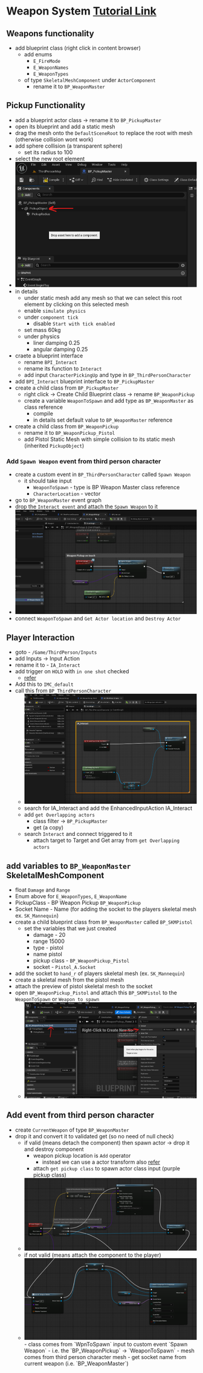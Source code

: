 # Weapon System [Tutorial Link](https://www.youtube.com/watch?v=vbvD0kuSCDs)

## Weapons functionality

- add blueprint class (right click in content browser)
  - add enums
    - `E_FireMode`
    - `E_WeaponNames`
    - `E_WeaponTypes`
  - of type `SkeletalMeshComponent` under `ActorComponent`
    - rename it to `BP_WeaponMaster`

## Pickup Functionality

- add a blueprint actor class -> rename it to `BP_PickupMaster`
- open its blueprint and add a static mesh
- drag the mesh onto the `DefaultSceneRoot` to replace the root with mesh (otherwise collision wont work)
- add sphere collision (a transparent sphere)
  - set its radius to 100
- select the new root element
- <img src="./images/set-properties-actor-weapon-game.png">
- in details
  - under static mesh add any mesh so that we can select this root element by clicking on this selected mesh
  - enable `simulate physics`
  - under `component tick`
    - disable `Start with tick enabled`
  - set mass 60kg
  - under physics
    - liner damping 0.25
    - angular damping 0.25
- craete a blueprint interface
  - rename `BPI_Interact`
  - rename its function to `Interact`
  - add input `CharacterPickingUp` and type in `BP_ThirdPersonCharacter`
- add `BPI_Interact` blueprint interface to `BP_PickupMaster`
- create a child class from `BP_PickupMaster`
  - right click -> Create Child Blueprint class -> rename `BP_WeaponPickup`
  - create a variable `WeaponToSpawn` and add type as `BP_WeaponMaster` as class reference
    - compile
    - in details set default value to `BP_WeaponMaster` reference
- create a child class from `BP_WeaponPickup`
  - rename it to `BP_WeaponPickup_Pistol`
  - add Pistol Static Mesh with simple collision to its static mesh (inherited `PickupObject`)

### Add `Spawn Weapon` event from third person character

- create a custom event in `BP_ThirdPersonCharacter` called `Spawn Weapon`
  - it should take input
    - `WeaponToSpawn` - type is BP Weapon Master class reference
    - `CharacterLocation` - vector
- go to `BP_WeaponMaster` event graph
- drop the `Interact event` and attach the `Spawn Weapon` to it
- <img src="./images/combat-sys-weapon-master-tps-char-event.png">
- connect `WeaponToSpawn` and `Get Actor location` and `Destroy Actor`

## Player Interaction

- goto - `/Game/ThirdPerson/Inputs`
- add Inputs -> Input Action
- rename it to - `IA_Interact`
- add trigger on `HOLD` with `in one shot` checked
  - [refer](./player.md#trigger)
- Add this to `IMC_default`
- call this from `BP_ThirdPersonCharacter`
  - <img src="./images/IA-Interact-tps-character.png">
  - search for IA_Interact and add the EnhancedInputAction IA_Interact
  - add `get Overlapping actors`
    - class filter -> `BP_PickupMaster`
    - get (a copy)
  - search `Interact` and connect triggered to it
    - attach target to Target and Get array from `get Overlapping actors`

## add variables to `BP_WeaponMaster` SkeletalMeshComponent

- float `Damage` and `Range`
- Enum above for `E_WeaponTypes`, `E_WeaponName`
- PickupClass - BP Weapon Pickup `BP_WeaponPickup`
- Socket Name - Name (for adding the socket to the players skeletal mesh ex. `SK_Mannequin`)
- create a child blueprint class from `BP_WeaponMaster` called `BP_SKMPistol`
  - set the variables that we just created
    - damage - 20
    - range 15000
    - type - pistol
    - name pistol
    - pickup class - `BP_WeaponPickup_Pistol`
    - socket - `Pistol_A.Socket`
- add the socket to `hand_r` of players skeletal mesh (ex. `SK_Mannequin`)
- create a skeletal mesh from the pistol mesh
- attach the preview of pistol skeletal mesh to the socket
- open `BP_WeaponPickup_Pistol` and attach this `BP_SKMPistol` to the `WeaponToSpawn` or `Weapon to spawn`
  - <img src="./images/set-weapon-actor-to-class.png">

## Add event from third person character

- create `CurrentWeapon` of type `BP_WeaponMaster`
- drop it and convert it to validated get (so no need of null check)
  - if valid (means detach the component) then spawn actor -> drop it and destroy component
    - weapon pickup location is `Add` operator
      - instead we can use a actor transform also [refer](./actor.md#transform-location)
    - attach `get pickup class` to spawn actor class input (purple pickup class)
  - <img src="./images/spawn-weapon-drop-actor.png">
  - if not valid (means attach the component to the player)
  - <img src="./images/spawn-weapon-drop-actor-if-not-valid.png">
    - class comes from `WpnToSpawn` input to custom event `Spawn Weapon`
      - i.e. the `BP_WeaponPickup` -> `WeaponToSpawn`
    - mesh comes from third person character mesh
    - get socket name from current weapon (i.e. `BP_WeaponMaster`)
